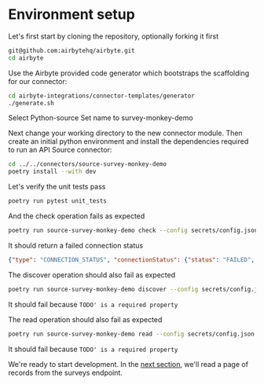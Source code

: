 # Environment setup

Let's first start by cloning the repository, optionally forking it first
```bash
git@github.com:airbytehq/airbyte.git
cd airbyte
```

Use the Airbyte provided code generator which bootstraps the scaffolding for our connector:
```bash
cd airbyte-integrations/connector-templates/generator
./generate.sh
```

Select Python-source
Set name to survey-monkey-demo

Next change your working directory to the new connector module. Then create an initial python environment and install the dependencies required to run an API Source connector:
```bash
cd ../../connectors/source-survey-monkey-demo
poetry install --with dev
```

Let's verify the unit tests pass
```bash
poetry run pytest unit_tests
```

And the check operation fails as expected
```bash
poetry run source-survey-monkey-demo check --config secrets/config.json
```
It should return a failed connection status

```json
{"type": "CONNECTION_STATUS", "connectionStatus": {"status": "FAILED", "message": "Config validation error: 'TODO' is a required property"}}
```

The discover operation should also fail as expected
```bash
poetry run source-survey-monkey-demo discover --config secrets/config.json
```
It should fail because `TODO' is a required property`

The read operation should also fail as expected
```bash
poetry run source-survey-monkey-demo read --config secrets/config.json --catalog integration_tests/configured_catalog.json
```

It should fail because `TODO' is a required property`

We're ready to start development. In the [next section](./2-reading-a-page.md), we'll read a page of records from the surveys endpoint.
